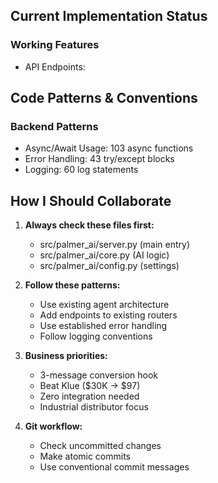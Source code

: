 
## Current Implementation Status

### Working Features
- API Endpoints:

## Code Patterns & Conventions

### Backend Patterns
- Async/Await Usage: 103 async functions
- Error Handling: 43 try/except blocks
- Logging: 60 log statements

## How I Should Collaborate

1. **Always check these files first:**
   - src/palmer_ai/server.py (main entry)
   - src/palmer_ai/core.py (AI logic)
   - src/palmer_ai/config.py (settings)

2. **Follow these patterns:**
   - Use existing agent architecture
   - Add endpoints to existing routers
   - Use established error handling
   - Follow logging conventions

3. **Business priorities:**
   - 3-message conversion hook
   - Beat Klue ($30K → $97)
   - Zero integration needed
   - Industrial distributor focus

4. **Git workflow:**
   - Check uncommitted changes
   - Make atomic commits
   - Use conventional commit messages
